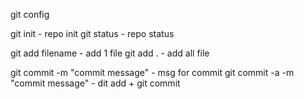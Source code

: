 git config

git init - repo init
git status - repo status

git add filename - add 1 file
git add . - add all file

git commit -m "commit message" - msg for commit
git commit -a -m "commit message" - dit add + git commit
